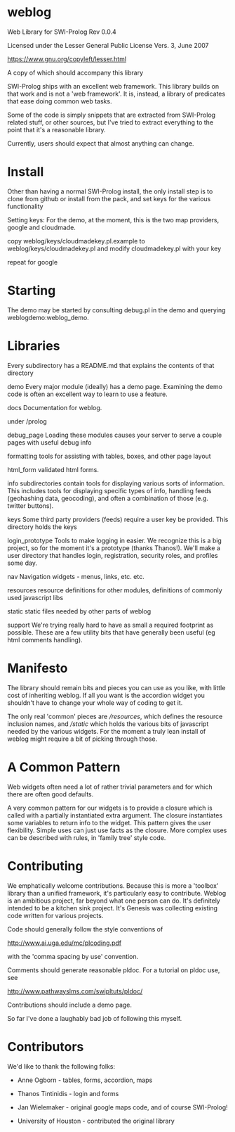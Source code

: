 weblog
======

Web Library for SWI-Prolog
Rev 0.0.4

Licensed under the Lesser General Public License Vers. 3, June 2007

https://www.gnu.org/copyleft/lesser.html

A copy of which should accompany this library

SWI-Prolog ships with an excellent web framework. This library builds on that work
and is not a 'web framework'. It is, instead, a library of predicates that ease doing
common web tasks.

Some of the code is simply snippets that are extracted from SWI-Prolog related stuff,
or other sources, but I've tried to extract everything to the point that it's a reasonable
library.

Currently, users should expect that almost anything can change.

Install
=======

Other than having a normal SWI-Prolog install, the only install step is to 
clone from github or install from the pack, and set keys for the various functionality 

Setting keys:
For the demo, at the moment, this is the two map providers, google and cloudmade.

copy 
weblog/keys/cloudmadekey.pl.example 
to 
weblog/keys/cloudmadekey.pl
and modify cloudmadekey.pl with your key

repeat for google 


Starting
========

The demo may be started by consulting debug.pl  in the demo and querying weblogdemo:weblog_demo.

Libraries
=========

Every subdirectory has a README.md that explains the contents of that directory

demo     Every major module (ideally) has a demo page. Examining the demo code is often
         an excellent way to learn to use a feature.
         
docs    Documentation for weblog.

under /prolog
    
debug_page  Loading these modules causes your server to serve a couple pages with useful debug info

formatting    tools for assisting with tables, boxes, and other page layout

html_form     validated html forms.

info          subdirectories contain tools for displaying various sorts of information.
              This includes tools for displaying specific types of info, handling feeds
              (geohashing data, geocoding), and often a combination of those (e.g. twitter buttons).
             
keys          Some third party providers (feeds) require a user key be provided. This directory holds
              the keys
              
login_prototype   Tools to make logging in easier. We recognize this is a big project, so for
                  the moment it's a prototype (thanks Thanos!). We'll make a user directory 
                  that handles login, registration, security roles, and profiles some day.
                  
nav           Navigation widgets - menus, links, etc. etc.

resources     resource definitions for other modules, definitions of commonly used javascript libs

static        static files needed by other parts of weblog

support       We're trying really hard to have as small a required footprint as possible. 
              These are a few utility bits that have generally been useful (eg html comments handling).
              
Manifesto
=========

The library should remain bits and pieces you can use as you like, with little cost of inheriting weblog. If all you want is the accordion widget you shouldn't have to change your whole way of coding
to get it.

The only real 'common' pieces are */resources*, which defines the resource inclusion names, and */static*
which holds the various bits of javascript needed by the various widgets. For the moment a truly lean install of
weblog might require a bit of picking through those.

A Common Pattern
================

Web widgets often need a lot of rather trivial parameters and for which there
are often good defaults.

A very common pattern for our widgets is to provide a closure which is called
with a partially instantiated extra argument. The closure instantiates some variables
to return info to the widget. 
This pattern gives the user flexibility. Simple uses can just use facts as the closure.
More complex uses can be described with rules, in 'family tree' style code.

Contributing
============

We emphatically welcome contributions. Because this is more a 'toolbox' library than a unified 
framework, it's particularly easy to contribute.
Weblog is an ambitious project, far beyond what one person can do. It's definitely intended to
be a kitchen sink project. It's Genesis was collecting existing code written for various projects.

Code should generally follow the style conventions of 

http://www.ai.uga.edu/mc/plcoding.pdf

with the 'comma spacing by use' convention.

Comments should generate reasonable pldoc. For a tutorial on pldoc use, see

http://www.pathwayslms.com/swipltuts/pldoc/

Contributions should include a demo page.

So far I've done a laughably bad job of following this myself.


Contributors
============

We'd like to thank the following folks:

 * Anne Ogborn - tables, forms, accordion, maps

 * Thanos Tintinidis   - login and forms

 * Jan Wielemaker - original google maps code, and of course SWI-Prolog!

 * University of Houston - contributed the original library










